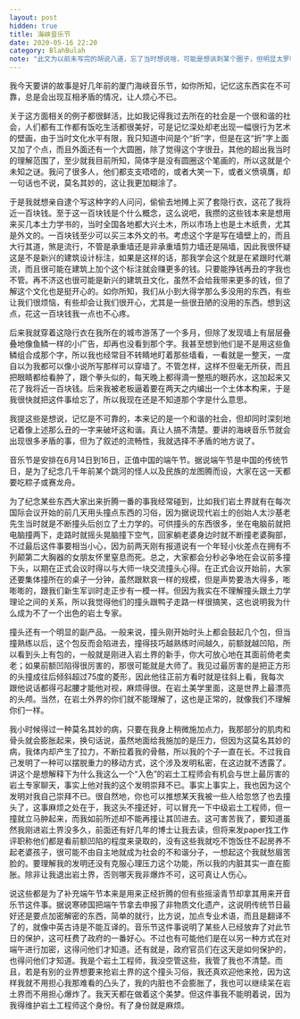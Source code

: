 ```yaml
---
layout: post
hidden: true
title: 海峡音乐节
date: 2020-05-16 22:20
category: BlahBulah
note: "此文为以前未写完的胡说八道，忘了当时想说啥，可能是想讽刺某个圈子，但明显太罗嗦了。时间大概在2012。 ——2020.05.16"
---
```

我今天要讲的故事是好几年前的厦门海峡音乐节，如你所知，记忆这东西实在不可靠，总是会出现互相矛盾的情况，让人烦心不已。

关于这方面相关的例子都很鲜活，比如我记得我过去所在的社会是一个很和谐的社会，人们都有工作都有饭吃生活都很美好，可是记忆深处却老出现一幅很行为艺术的壁画，由于当时文化水平有限，我只知道中间是个“折”字，但是在这“折”字上面又加了个点，而且外面还有一个大圆圈，除了觉得这个字很丑，其他的超出我当时的理解范围了，至少就我目前所知，简体字是没有圆圈这个笔画的，所以这就是个未知之谜。我问了很多人，他们都支支唔唔的，或者大笑一下，或者义愤填膺，却一句话也不说，莫名其妙的，这让我更加糊涂了。

于是我就想亲自逮个写这种字的人问问，偷偷去地摊上买了套隐行衣，这花了我将近一百块钱。至于这一百块钱是个什么概念，这么说吧，我攒的这些钱本来是想用来买几本土力学书的，当时全国各地都大兴土木，所以市场上也是土木纸贵，尤其是外文的。一百块钱至少可以买三本外文的书。考虑这个字是写在墙壁上的，而且大行其道，煞是流行，不管是承重墙还是非承重墙剪力墙还是隔墙，因此我很怀疑这是不是新兴的建筑设计标注，如果是这样的话，那我学会这个就是在紧跟时代潮流，而且很可能在建筑上加个这个标注就会赚更多的钱。只要能挣钱再丑的字我也不管。再不济这也很可能是新兴的建筑丑文化，虽然不会给我带来更多的钱，但了解这个文化也是挺开心的。如你所知，我们从小到大得学那么多没用的东西，有些让我们很烦恼，有些却会让我们很开心，尤其是一些很丑陋的没用的东西。想到这点，花这一百块钱我一点也不心疼。

后来我就穿着这隐行衣在我所在的城市游荡了一个多月，但除了发现墙上有层层叠叠地像鱼鳞一样的小广告，却再也没看到那个字。我甚至想到他们是不是用这些鱼鳞组合成那个字，所以我也经常目不转睛地盯着那些墙看，一看就是一整天，一度自以为我都可以像小说所写那样可以穿墙了。不管怎样，这样不但毫无所获，而且把眼睛都给看肿了，跟个拳头似的，每天晚上都得滴一整瓶的眼药水，这加起来又花了我将近一百块钱。后来我被老板逼着要在两天之内编出一个土体本构来，于是我很快就把这件事给忘了，所以我现在还是不知道那个字是什么意思。

我提这些是想说，记忆是不可靠的，本来记的是一个和谐的社会，但却同时深刻地记着像上述那么丑的一字来破坏这和谐。真让人搞不清楚。要讲的海峡音乐节就会出现很多矛盾的事，但为了叙述的流畅性，我就选择不矛盾的地方说了。

音乐节是安排在6月14日到16日，正值中国的端午节。据说端午节是中国的传统节日，是为了纪念几千年前某个跳河的怪人以及民族的龙图腾而设，大家在这一天都要吃粽子或赛龙舟。

为了纪念某些东西大家出来折腾一番的事我经常碰到，比如我们岩土界就有在每次国际会议开始的前几天用头撞点东西的习俗，因为据说现代岩土的创始人太沙基老先生当时就是不断撞头后创立了土力学的。可供撞头的东西很多，坐在电脑前就把电脑撞两下，走路时就摇头晃脑撞下空气，回家躺老婆身边时就不断撞老婆胸部，不过最后这件事要相当小心，因为前两天刚有报道说有一个年轻小伙差点在拥有不列颠第二大胸器的女朋友怀里窒息而死。总之，大家都会分秒必争地在会议前多撞下头，以期在正式会议时得以与大师一块交流撞头心得。在正式会议开始前，大家还要集体撞所在的桌子一分钟，虽然跟默哀一样的规模，但是声势要浩大得多，嘭嘭嘭的，跟我们新生军训时走正步有一模一样。但因为我实在不理解撞头跟土力学理论之间的关系，所以我觉得他们的撞头跟鸭子走路一样很搞笑，这也说明我为什么成为不了一个出色的岩土专家。

撞头还有一个明显的副产品。一般来说，撞头刚开始时头上都会鼓起几个包，但当撞熟练以后，这个包反而会陷进去，撞得技巧越熟练时间越久，前额就越凹陷，所以看到头上有包的，一般就是刚进入岩土界的新手，你大可放心地在其面前倚老卖老；如果前额凹陷得很厉害的，那很可能就是大师了。我见过最厉害的是把正方形的头撞成往后倾斜超过75度的菱形，因此他往正前方看时就是往斜上看，我每次跟他说话都得弓起腰才能他对视，麻烦得很。在岩土美学里面，这是世界上最漂亮的头颅。当然，在岩土外界的你们就不能理解了，这也是正常的，就像我们不理解你们一样。

我小时候得过一种莫名其妙的病，只要在我身上稍微施加点力，我那部分的肌肉和骨头就会膨胀起来，换句话说，虽然地面给我施加的是压力，但因为这莫名其妙的病，我体内却产生了拉力，不断拉着我的骨骼，所以我的个子一直在长。不过我自己发明了一种可以摆脱重力的移动方式，这个涉及发明私密，在这边就不透露了。讲这个是想解释下为什么我这么一个“入色”的岩土工程师会有机会与世上最厉害的岩土专家聊天，事实上他对我的这个发明崇拜不已。事实上事实上，我也因为这个发明对我自己崇拜不已。很自然地，你也可以推想某天我被一些人给忽悠了也去撞头了，这事麻烦之处在于，我这头不撞还好，可以冒充一下中级岩土工程师，但一撞就立马肿起来，而我如前所述却不能再撞让其凹进去。这可害苦我了，要知道虽然我刚进岩土界没多久，前面还有好几年的博士让我去读，但将来发paper找工作评职称他们都是看前额凹陷的程度来录取的，没有这些我就吃不饱饭住不起房养不起老婆孩子，很可能不由自主地就成为社会的不和谐分子，一想起这个我就愁眉苦脸的。要理解我的发明还没有克服心理压力这个功能，所以我的内脏其实一直在膨胀。除非让我退出岩土界，否则哪天我非爆炸不可，这可真让人伤心。

说这些都是为了补充端午节本来是用来正经折腾的但有些摇滚青节却拿其用来开音乐节这件事。据说寒碜国把端午节拿去申报了非物质文化遗产，这说明传统节日最好还是要点加密解密的东西，简单的就行，比方说，加点专业术语，而且是翻译不了的，就像中英古诗是不能互译的。音乐节这件事说明了某些人已经放弃了对此节日的保护，这可枉费了政府的一番好心。不过也有可能他们是在以另一种方式在对端午进行加密，这得问他们才知道。还有就是，政府官员们在这天是如何保护的，也得问他们才知道。我是个岩土工程师，我没空管这些，我管了我也不清楚。而且，若是有别的业界想要来抢岩土界的这个撞头习俗，我还真欢迎他来抢，因为这样我就不用担心我那难看的凸头了，我的内脏也不会膨胀了，我也可以继续呆在岩土界而不用担心爆炸了。我天天都在做着这个美梦。但这件事我不能明着说，因为我得维护岩土工程师这个身份。有了身份就是麻烦。
